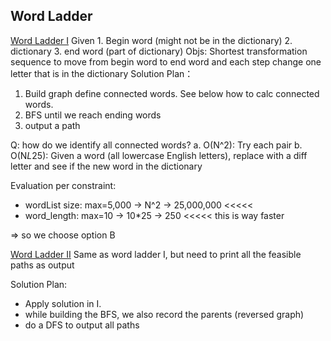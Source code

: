 ## Word Ladder
[Word Ladder I](https://leetcode.com/problems/word-ladder/submissions/ "BFS" )
Given 1. Begin word (might not be in the dictionary)
      2. dictionary
      3. end word (part of dictionary)
Objs: Shortest transformation sequence to move from begin word to end word
      and each step change one letter that is in the dictionary
Solution Plan：
1. Build graph define connected words.  See below how to calc connected words.
2. BFS until we reach ending words
3. output a path

Q: how do we identify all connected words?
 a. O(N^2):
    Try each pair
 b. O(N*L*25):
    Given a word (all lowercase English letters), replace with a diff letter and
    see if the new word in the dictionary

 Evaluation per constraint:
 * wordList size: max=5,000
               -> N^2
               -> 25,000,000  <<<<<
 * word_length:  max=10
               -> 10*25
               -> 250         <<<<< this is way faster

=> so we choose option B

[Word Ladder II](https://leetcode.com/problems/word-ladder-ii/ "BFS")
Same as word ladder I, but need to print all the feasible paths as output

Solution Plan:
- Apply solution in I.
- while building the BFS, we also record the parents (reversed graph)
- do a DFS to output all paths
